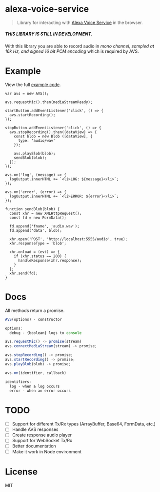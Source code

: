 # alexa-voice-service

> Library for interacting with [Alexa Voice Service](https://developer.amazon.com/public/solutions/alexa/alexa-voice-service) in the browser.

##### **THIS LIBRARY IS STILL IN DEVELOPMENT**.

With this library you are able to record audio in *mono channel, sampled at 16k Hz, and signed 16 bit PCM encoding* which is required by AVS.

# Example

View the full [example code](/example).

```
var avs = new AVS();

avs.requestMic().then(mediaStreamReady);

startButton.addEventListener('click', () => {
  avs.startRecording();
});

stopButton.addEventListener('click', () => {
  avs.stopRecording().then((dataView) => {
    const blob = new Blob ([dataView], {
      type: 'audio/wav'
    });

    avs.playBlob(blob);
    sendBlob(blob);
  });
});

avs.on('log', (message) => {
  logOutput.innerHTML += `<li>LOG: ${message}</li>`;
});

avs.on('error', (error) => {
  logOutput.innerHTML += `<li>ERROR: ${error}</li>`;
});

function sendBlob(blob) {
  const xhr = new XMLHttpRequest();
  const fd = new FormData();

  fd.append('fname', 'audio.wav');
  fd.append('data', blob);

  xhr.open('POST', 'http://localhost:5555/audio', true);
  xhr.responseType = 'blob';

  xhr.onload = (evt) => {
    if (xhr.status == 200) {
      handleResponse(xhr.response);
    }
  };
  xhr.send(fd);
}
```

# Docs

All methods return a promise.

```javascript
AVS(options) - constructor

options:
  debug - {boolean} logs to console

avs.requestMic() -> promise(stream)
avs.connectMediaStream(stream) -> promise;

avs.stopRecording() -> promise;
avs.startRecording() -> promise;
avs.playBlob(blob) -> promise;

avs.on(identifier, callback)

identifiers:
  log - when a log occurs
  error - when an error occurs
```

# TODO

- [ ] Support for different Tx/Rx types (ArrayBuffer, Base64, FormData, etc.)
- [ ] Handle AVS responses
- [ ] Create response audio player
- [ ] Support for WebSocket Tx/Rx
- [ ] Better documentation
- [ ] Make it work in Node environment

# License

MIT
